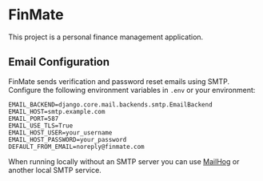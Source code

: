 # FinMate

This project is a personal finance management application.

## Email Configuration

FinMate sends verification and password reset emails using SMTP. Configure the following environment variables in `.env` or your environment:

```
EMAIL_BACKEND=django.core.mail.backends.smtp.EmailBackend
EMAIL_HOST=smtp.example.com
EMAIL_PORT=587
EMAIL_USE_TLS=True
EMAIL_HOST_USER=your_username
EMAIL_HOST_PASSWORD=your_password
DEFAULT_FROM_EMAIL=noreply@finmate.com
```

When running locally without an SMTP server you can use [MailHog](https://github.com/mailhog/MailHog) or another local SMTP service.

